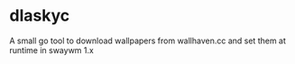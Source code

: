 # dlaskyc
A small go tool to download wallpapers from wallhaven.cc and set them at runtime in swaywm 1.x
